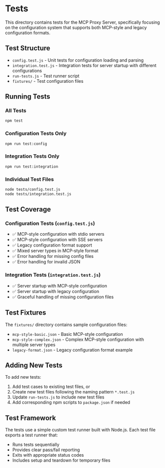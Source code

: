 # Tests

This directory contains tests for the MCP Proxy Server, specifically focusing on the configuration system that supports both MCP-style and legacy configuration formats.

## Test Structure

- `config.test.js` - Unit tests for configuration loading and parsing
- `integration.test.js` - Integration tests for server startup with different configurations
- `run-tests.js` - Test runner script
- `fixtures/` - Test configuration files

## Running Tests

### All Tests
```bash
npm test
```

### Configuration Tests Only
```bash
npm run test:config
```

### Integration Tests Only
```bash
npm run test:integration
```

### Individual Test Files
```bash
node tests/config.test.js
node tests/integration.test.js
```

## Test Coverage

### Configuration Tests (`config.test.js`)
- ✅ MCP-style configuration with stdio servers
- ✅ MCP-style configuration with SSE servers
- ✅ Legacy configuration format support
- ✅ Mixed server types in MCP-style format
- ✅ Error handling for missing config files
- ✅ Error handling for invalid JSON

### Integration Tests (`integration.test.js`)
- ✅ Server startup with MCP-style configuration
- ✅ Server startup with legacy configuration
- ✅ Graceful handling of missing configuration files

## Test Fixtures

The `fixtures/` directory contains sample configuration files:

- `mcp-style-basic.json` - Basic MCP-style configuration
- `mcp-style-complex.json` - Complex MCP-style configuration with multiple server types
- `legacy-format.json` - Legacy configuration format example

## Adding New Tests

To add new tests:

1. Add test cases to existing test files, or
2. Create new test files following the naming pattern `*.test.js`
3. Update `run-tests.js` to include new test files
4. Add corresponding npm scripts to `package.json` if needed

## Test Framework

The tests use a simple custom test runner built with Node.js. Each test file exports a test runner that:

- Runs tests sequentially
- Provides clear pass/fail reporting
- Exits with appropriate status codes
- Includes setup and teardown for temporary files
